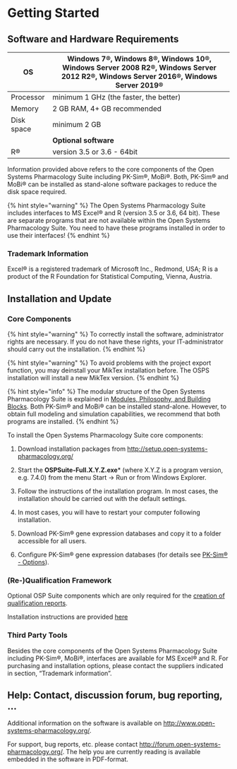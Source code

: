 # Getting Started

## Software and Hardware Requirements

| OS         | Windows 7®, Windows 8®, Windows 10®, Windows Server 2008 R2®, Windows Server 2012 R2®, Windows Server 2016®, Windows Server 2019® |
| ---------- | -------------------------------------- |
| Processor  | minimum 1 GHz (the faster, the better) |
| Memory     | 2 GB RAM, 4+ GB recommended            |
| Disk space | minimum 2 GB                           |
||              **Optional software**                 |
| R®         | version  3.5 or 3.6 - 64bit        |


Information provided above refers to the core components of the Open Systems Pharmacology Suite including PK-Sim®, MoBi®. Both, PK-Sim® and MoBi® can be installed as stand-alone software packages to reduce the disk space required.

{% hint style="warning" %}
The Open Systems Pharmacology Suite includes interfaces to MS Excel® and R (version 3.5 or 3.6, 64 bit). These are separate programs that are not available within the Open Systems Pharmacology Suite. You need to have these programs installed in order to use their interfaces!
{% endhint %}

### Trademark Information

Excel® is a registered trademark of Microsoft Inc., Redmond, USA; R is a product of the R Foundation for Statistical Computing, Vienna, Austria.

## Installation and Update

### Core Components

{% hint style="warning" %}
To correctly install the software, administrator rights are necessary. If you do not have these rights, your IT-administrator should carry out the installation.
{% endhint %}

{% hint style="warning" %}
To avoid problems with the project export function, you may deinstall your MikTex installation before. The OSPS installation will install a new MikTex version.
{% endhint %}

{% hint style="info" %}
The modular structure of the Open Systems Pharmacology Suite is explained in [Modules, Philosophy, and Building Blocks](modules-philsophy-building-blocks.md). Both PK-Sim® and MoBi® can be installed stand-alone. However, to obtain full modeling and simulation capabilities, we recommend that both programs are installed.
{% endhint %}

To install the Open Systems Pharmacology Suite core components:

1.  Download installation packages from http://setup.open-systems-pharmacology.org/

2.  Start the **OSPSuite-Full.X.Y.Z.exe*** (where X.Y.Z is a program version, e.g. 7.4.0) from the menu Start -> Run or from Windows Explorer.

3.  Follow the instructions of the installation program. In most cases, the installation should be carried out with the default settings.

4.  In most cases, you will have to restart your computer following installation.

5.  Download PK-Sim® gene expression databases and copy it to a folder accessible for all users.

6.  Configure PK-Sim® gene expression databases (for details see [PK-Sim® - Options](../part-3/pk-sim-options.md)).

### (Re-)Qualification Framework

Optional OSP Suite components which are only required for the [creation of qualification reports](https://docs.open-systems-pharmacology.org/shared-tools-and-example-workflows/qualification).

Installation instructions are provided [here](https://docs.open-systems-pharmacology.org/shared-tools-and-example-workflows/qualification#tools)

### Third Party Tools

Besides the core components of the Open Systems Pharmacology Suite including PK-Sim®, MoBi®, interfaces are available for MS Excel® and R. For purchasing and installation options, please contact the suppliers indicated in section, “Trademark information”.

## Help: Contact, discussion forum, bug reporting, ...

Additional information on the software is available on http://www.open-systems-pharmacology.org/.

For support, bug reports, etc. please contact http://forum.open-systems-pharmacology.org/. The help you are currently reading is available embedded in the software in PDF-format.
